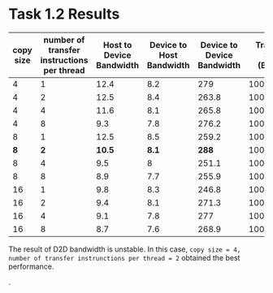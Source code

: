 # Task 1.2 Results



| copy size | number of transfer  instructions     per thread | Host to Device Bandwidth | Device to Host Bandwidth | Device to Device Bandwidth | Transfer Size (Bytes) |
| --------- | ----------------------------------------------- | ------------------------ | ------------------------ | -------------------------- | --------------------- |
| 4         | 1                                               | 12.4                     | 8.2                      | 279                        | 100000000             |
| 4         | 2                                               | 12.5                     | 8.4                      | 263.8                      | 100000000             |
| 4         | 4                                               | 11.6                     | 8.1                      | 265.8                      | 100000000             |
| 4         | 8                                               | 9.3                      | 7.8                      | 276.2                      | 100000000             |
| 8         | 1                                               | 12.5                     | 8.5                      | 259.2                      | 100000000             |
| **8**     | **2**                                           | **10.5**                 | **8.1**                  | **288**                    | 100000000             |
| 8         | 4                                               | 9.5                      | 8                        | 251.1                      | 100000000             |
| 8         | 8                                               | 8.9                      | 7.7                      | 255.9                      | 100000000             |
| 16        | 1                                               | 9.8                      | 8.3                      | 246.8                      | 100000000             |
| 16        | 2                                               | 9.4                      | 8.1                      | 271.3                      | 100000000             |
| 16        | 4                                               | 9.1                      | 7.8                      | 277                        | 100000000             |
| 16        | 8                                               | 8.7                      | 7.6                      | 268.9                      | 100000000             |

The result of D2D bandwidth is unstable. In this case, `copy size = 4, number of transfer instrunctions per thread = 2` obtained the best performance.

.